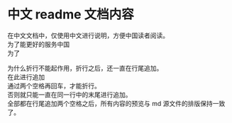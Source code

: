# 中文 readme 文档内容

在中文文档中，仅使用中文进行说明，方便中国读者阅读。  
为了能更好的服务中国  
为了

为什么折行不能起作用，折行之后，还一直在行尾追加。  
在此进行追加  
通过两个空格再回车，才能折行。  
否则就只能一直在同一行中的末尾进行追加。  
全部都在行尾追加两个空格之后，所有内容的预览与 md 源文件的排版保持一致了。
